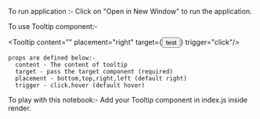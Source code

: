 To run application :- 
  Click on "Open in New Window" to run the application.


To use  Tooltip component:-

  <Tooltip  content="" placement="right" target={<button className="test1">test</button>} trigger="click"/>

    props are defined below:-
      content - The content of tooltip
      target - pass the target component (required)
      placement - bottom,top,right,left (default right)
      trigger - click,hover (default hover)

To play with this notebook:-
  Add your Tooltip component in index.js inside render.